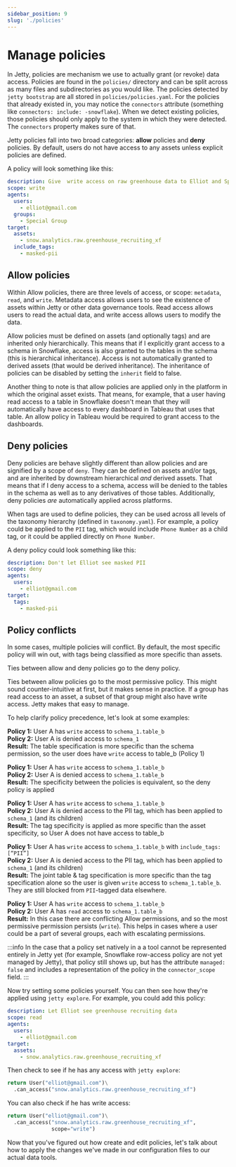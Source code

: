 ```yaml
---
sidebar_position: 9
slug: './policies'
---
```


# Manage policies

In Jetty, policies are mechanism we use to actually grant (or revoke) data access. Policies are found in the `policies/` directory and can be split across as many files and subdirectories as you would like. The policies detected by `jetty bootstrap` are all stored in `policies/policies.yaml`. For the policies that already existed in, you may notice the `connectors` attribute (something like `connectors: include: -snowflake`). When we detect existing policies, those policies should only apply to the system in which they were detected. The `connectors` property makes sure of that.

Jetty policies fall into two broad categories: **allow** policies and **deny** policies. By default, users do not have access to any assets unless explicit policies are defined.

A policy will look something like this:

```yaml
description: Give  write access on raw greenhouse data to Elliot and Special Group
scope: write
agents:
  users:
    - elliot@gmail.com
  groups:
    - Special Group
target:
  assets:
    - snow.analytics.raw.greenhouse_recruiting_xf
  include_tags:
    - masked-pii
```

## Allow policies

Within Allow policies, there are three levels of access, or scope: `metadata`, `read`, and `write`.
Metadata access allows users to see the existence of assets within Jetty or other data governance tools. Read access allows users to read the actual data, and write access allows users to modify the data.

Allow policies must be defined on assets (and optionally tags) and are inherited only hierarchically. This means that if I explicitly grant access to a schema in Snowflake, access is also granted to the tables in the schema (this is hierarchical inheritance). Access is not automatically granted to derived assets (that would be derived inheritance). The inheritance of policies can be disabled by setting the `inherit` field to false.

Another thing to note is that allow policies are applied only in the platform in which the original asset exists. That means, for example, that a user having read access to a table in Snowflake doesn't mean that they will automatically have access to every dashboard in Tableau that uses that table. An allow policy in Tableau would be required to grant access to the dashboards.

## Deny policies

Deny policies are behave slightly different than allow policies and are signified by a scope of `deny`. They can be defined on assets and/or tags, and are inherited by downstream hierarchical _and_ derived assets. That means that if I deny access to a schema, access will be denied to the tables in the schema as well as to any derivatives of those tables. Additionally, deny policies _are_ automatically applied across platforms.

When tags are used to define policies, they can be used across all levels of the taxonomy hierarchy (defined in `taxonomy.yaml`). For example, a policy could be applied to the `PII` tag, which would include `Phone Number` as a child tag, or it could be applied directly on `Phone Number`.

A deny policy could look something like this:

```yaml
description: Don't let Elliot see masked PII
scope: deny
agents:
  users:
    - elliot@gmail.com
target:
  tags:
    - masked-pii
```

## Policy conflicts

In some cases, multiple policies will conflict. By default, the most specific policy will win out, with tags being classified as more specific than assets.

Ties between allow and deny policies go to the deny policy.

Ties between allow policies go to the most permissive policy. This might sound counter-intuitive at first, but it makes sense in practice. If a group has read access to an asset, a subset of that group might also have write access. Jetty makes that easy to manage.

To help clarify policy precedence, let's look at some examples:

**Policy 1:** User A has `write` access to `schema_1.table_b`  
**Policy 2:** User A is denied access to `schema_1`  
**Result:** The table specification is more specific than the schema permission, so the user does have `write` access to table_b (Policy 1)

**Policy 1:** User A has `write` access to `schema_1.table_b`  
**Policy 2:** User A is denied access to `schema_1.table_b`  
**Result:** The specificity between the policies is equivalent, so the deny policy is applied

**Policy 1:** User A has `write` access to `schema_1.table_b`  
**Policy 2:** User A is denied access to the PII tag, which has been applied to `schema_1` (and its children)  
**Result:** The tag specificity is applied as more specific than the asset specificity, so User A does not have access to table_b

**Policy 1:** User A has `write` access to `schema_1.table_b` with `include_tags: [“PII”]`  
**Policy 2:** User A is denied access to the PII tag, which has been applied to `schema_1` (and its children)  
**Result:** The joint table & tag specification is more specific than the tag specification alone so the user is given `write` access to `schema_1.table_b`. They are still blocked from `PII`-tagged data elsewhere.

**Policy 1:** User A has `write` access to `schema_1.table_b`  
**Policy 2:** User A has `read` access to `schema_1.table_b`  
**Result:** In this case there are conflicting Allow permissions, and so the most permissive permission persists (`write`). This helps in cases where a user could be a part of several groups, each with escalating permissions.

:::info
In the case that a policy set natively in a a tool cannot be represented entirely in Jetty yet (for example, Snowflake row-access policy are not yet managed by Jetty), that policy still shows up, but has the attribute `managed: false` and includes a representation of the policy in the `connector_scope` field.
:::

Now try setting some policies yourself. You can then see how they're applied using `jetty explore`. For example, you could add this policy:

```yaml
description: Let Elliot see greenhouse recruiting data
scope: read
agents:
  users:
    - elliot@gmail.com
target:
  assets:
    - snow.analytics.raw.greenhouse_recruiting_xf
```

Then check to see if he has any access with `jetty explore`:

```python
return User("elliot@gmail.com")\
  .can_access("snow.analytics.raw.greenhouse_recruiting_xf")
```

You can also check if he has write access:

```python
return User("elliot@gmail.com")\
  .can_access("snow.analytics.raw.greenhouse_recruiting_xf",
              scope="write")
```

Now that you've figured out how create and edit policies, let's talk about how to apply the changes we've made in our configuration files to our actual data tools.
